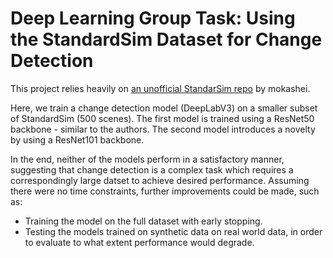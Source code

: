 # Deep Learning Group Task: Using the StandardSim Dataset for Change Detection

This project relies heavily on [an unofficial StandarSim repo](https://github.com/mohashei/Standard-Sim/blob/0fbfc30a0244700230b4eac5708403f34bba28ad/standard-retail-dataset/README.md) by mokashei.

Here, we train a change detection model (DeepLabV3) on a smaller subset of StandardSim (500 scenes). The first model is trained using a ResNet50 backbone - similar to the authors. The second model introduces a novelty by using a ResNet101 backbone.

In the end, neither of the models perform in a satisfactory manner, suggesting that change detection is a complex task which requires a correspondingly large datset to achieve desired performance. Assuming there were no time constraints, further improvements could be made, such as:
* Training the model on the full dataset with early stopping.
* Testing the models trained on synthetic data on real world data, in order to evaluate to what extent performance would degrade.
